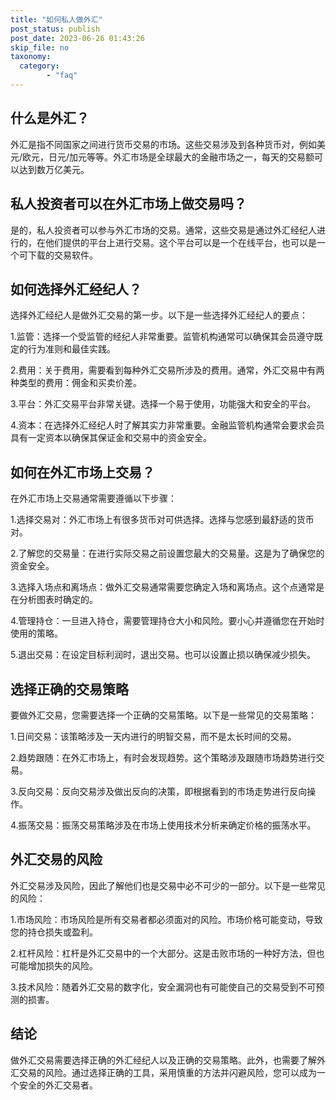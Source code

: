 ```yaml
---
title: "如何私人做外汇"
post_status: publish
post_date: 2023-06-26 01:43:26
skip_file: no
taxonomy:
  category:
        - "faq"
---
```


## 什么是外汇？

外汇是指不同国家之间进行货币交易的市场。这些交易涉及到各种货币对，例如美元/欧元，日元/加元等等。外汇市场是全球最大的金融市场之一，每天的交易额可以达到数万亿美元。

## 私人投资者可以在外汇市场上做交易吗？

是的，私人投资者可以参与外汇市场的交易。通常，这些交易是通过外汇经纪人进行的，在他们提供的平台上进行交易。这个平台可以是一个在线平台，也可以是一个可下载的交易软件。

## 如何选择外汇经纪人？

选择外汇经纪人是做外汇交易的第一步。以下是一些选择外汇经纪人的要点：

1.监管：选择一个受监管的经纪人非常重要。监管机构通常可以确保其会员遵守既定的行为准则和最佳实践。

2.费用：关于费用，需要看到每种外汇交易所涉及的费用。通常，外汇交易中有两种类型的费用：佣金和买卖价差。

3.平台：外汇交易平台非常关键。选择一个易于使用，功能强大和安全的平台。

4.资本：在选择外汇经纪人时了解其实力非常重要。金融监管机构通常会要求会员具有一定资本以确保其保证金和交易中的资金安全。

## 如何在外汇市场上交易？

在外汇市场上交易通常需要遵循以下步骤：

1.选择交易对：外汇市场上有很多货币对可供选择。选择与您感到最舒适的货币对。

2.了解您的交易量：在进行实际交易之前设置您最大的交易量。这是为了确保您的资金安全。

3.选择入场点和离场点：做外汇交易通常需要您确定入场和离场点。这个点通常是在分析图表时确定的。

4.管理持仓：一旦进入持仓，需要管理持仓大小和风险。要小心并遵循您在开始时使用的策略。

5.退出交易：在设定目标利润时，退出交易。也可以设置止损以确保减少损失。

## 选择正确的交易策略

要做外汇交易，您需要选择一个正确的交易策略。以下是一些常见的交易策略：

1.日间交易：该策略涉及一天内进行的明智交易，而不是太长时间的交易。

2.趋势跟随：在外汇市场上，有时会发现趋势。这个策略涉及跟随市场趋势进行交易。

3.反向交易：反向交易涉及做出反向的决策，即根据看到的市场走势进行反向操作。

4.振荡交易：振荡交易策略涉及在市场上使用技术分析来确定价格的振荡水平。

## 外汇交易的风险

外汇交易涉及风险，因此了解他们也是交易中必不可少的一部分。以下是一些常见的风险：

1.市场风险：市场风险是所有交易者都必须面对的风险。市场价格可能变动，导致您的持仓损失或盈利。

2.杠杆风险：杠杆是外汇交易中的一个大部分。这是击败市场的一种好方法，但也可能增加损失的风险。

3.技术风险：随着外汇交易的数字化，安全漏洞也有可能使自己的交易受到不可预测的损害。

## 结论

做外汇交易需要选择正确的外汇经纪人以及正确的交易策略。此外，也需要了解外汇交易的风险。通过选择正确的工具，采用慎重的方法并闪避风险，您可以成为一个安全的外汇交易者。
